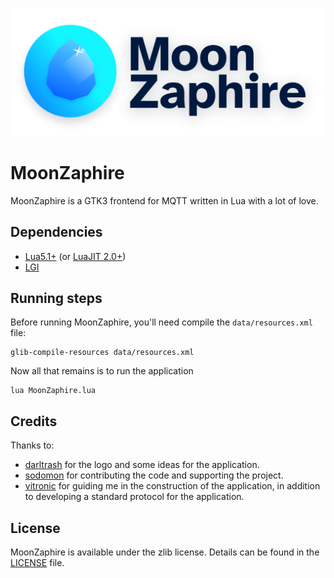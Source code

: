 <p align="center">
 <a href="https://github.com/diazvictor/MoonZaphire"><img src="https://github.com/diazvictor/MoonZaphire/raw/v3.0/data/images/MoonZaphire-logo.svg" alt="MoonZaphire Logo"></a>
</p>

# MoonZaphire

MoonZaphire is a GTK3 frontend for MQTT written in Lua with a lot of love.

## Dependencies

- [Lua5.1+](https://www.lua.org/download.html) (or [LuaJIT 2.0+](https://luajit.org/))
- [LGI](https://github.com/pavouk/lgi)

## Running steps

Before running MoonZaphire, you'll need compile the `data/resources.xml` file:

```
glib-compile-resources data/resources.xml
```

Now all that remains is to run the application

```
lua MoonZaphire.lua
```

## Credits

Thanks to:
- [darltrash](https://github.com/darltrash) for the logo and some ideas for the application.
- [sodomon](https://github.com/sodomon2) for contributing the code and supporting the project.
- [vitronic](https://gitlab.com/vitronic) for guiding me in the construction of the application, in addition to developing a standard protocol for the application.

## License

MoonZaphire is available under the zlib license. Details can be found in the [LICENSE](LICENSE) file.
